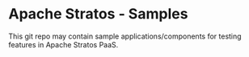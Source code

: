 Apache Stratos - Samples
======================

This git repo may contain sample applications/components for testing features in Apache Stratos PaaS.

